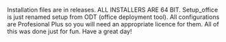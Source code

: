 Installation files are in releases.
ALL INSTALLERS ARE 64 BIT.
Setup_office is just renamed setup from ODT (office deployment tool).
All configurations are Profesional Plus so you will need an appropriate licence for them.
All of this was done just for fun.
Have a great day!
